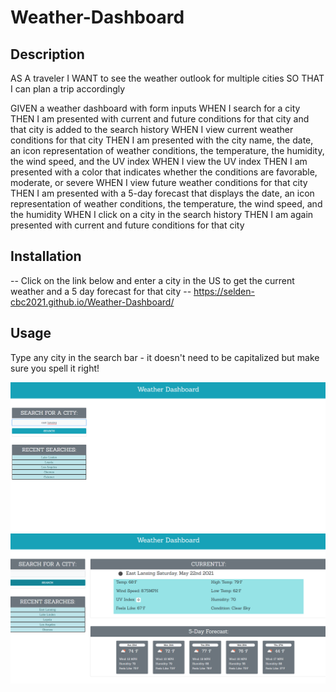# Weather-Dashboard
## Description
AS A traveler
I WANT to see the weather outlook for multiple cities
SO THAT I can plan a trip accordingly

GIVEN a weather dashboard with form inputs
WHEN I search for a city
THEN I am presented with current and future conditions for that city and that city is added to the search history
WHEN I view current weather conditions for that city
THEN I am presented with the city name, the date, an icon representation of weather conditions, the temperature, the humidity, the wind speed, and the UV index
WHEN I view the UV index
THEN I am presented with a color that indicates whether the conditions are favorable, moderate, or severe
WHEN I view future weather conditions for that city
THEN I am presented with a 5-day forecast that displays the date, an icon representation of weather conditions, the temperature, the wind speed, and the humidity
WHEN I click on a city in the search history
THEN I am again presented with current and future conditions for that city

## Installation
-- Click on the link below and enter a city in the US to get the current weather and a 5 day forecast for that city
-- https://selden-cbc2021.github.io/Weather-Dashboard/

## Usage
Type any city in the search bar - it doesn't need to be capitalized but make sure you spell it right!

![alt text](assets/images/weather1.png)
![alt text](assets/images/weather2.png)
